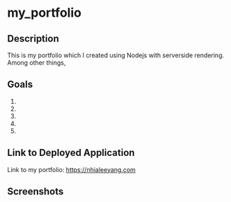 # my_portfolio

## Description
This is my portfolio which I created using Nodejs with serverside rendering. Among other things,

## Goals
<ol>
    <li></li>
    <li></li>
    <li></li>
    <li></li>
    <li></li>
</ol>

## Link to Deployed Application
Link to my portfolio: https://nhialeeyang.com

## Screenshots